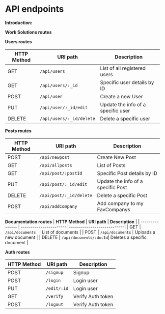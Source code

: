 # API endpoints 

**Introduction:**



**Work Solutions routes**


**Users routes**

| **HTTP Method** | **URI path**              | **Description**                    |
| --------------- | ------------------------- | ---------------------------------- |
| GET             | `/api/users`              | List of all registered users       |
| GET             | `/api/users/:_id`         | Specific user details by ID        |
| POST            | `/api/user`               | Create a new User                  |
| PUT             | `/api/user/:_id/edit`     | Update the info of a specific user |
| DELETE          | `/api/users/:_id/delete`  | Delete a specific user             |


**Posts routes**

| HTTP Method | URI path                | Description                        |
| ----------- | ----------------------- | -----------------------------------|
| POST        | `/api/newpost`          | Create New Post                    |
| GET         | `/api/allposts`         | List of Posts                      |
| GET         | `/api/post/:postId`     | Specific Post details by ID        |
| PUT         | `/api/post/:_id/edit`   | Update the info of a specific Post |
| DELETE      | `/api/post/:_id/delete` | Delete a specific Post             |
| POST        | `/api/addCompany`       | Add company to my FavCompanys      |


**Documentation routes**
| **HTTP Method** | **URI path**           | **Description**             |
| --------------- | -----------------------| ----------------------------|
| GET             | `/api/documents `      | List of documents           |
| POST            | `/api/documents`       | Uploads a new document      |
| DELETE          | `/api/documents/:docId`| Deletes a specific document |    



**Auth routes**

| **HTTP Method** | **URI path** | **Description**   |
| --------------- | ------------ | ----------------- |
| POST            | `/signup`    | Signup            |
| POST            | `/login`     | Login user        |
| PUT             | `/edit/:id`  | Login user        |
| GET             | `/verify`    | Verify Auth token |
| POST            | `/logout`    | Verify Auth token |


